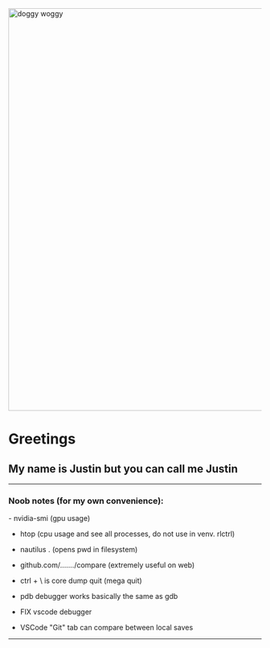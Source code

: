<link rel="stylesheet" type='text/css' href="https://cdn.jsdelivr.net/gh/devicons/devicon@latest/devicon.min.css" />

<img src="https://github.com/user-attachments/assets/2fdd8010-cb63-4964-b964-c98a7270bb51" alt="doggy woggy" width="800" />

# Greetings

## My name is Justin but you can call me Justin

---

<h3 align="left">Noob notes (for my own convenience):</h3>
- nvidia-smi (gpu usage)

- htop (cpu usage and see all processes, do not use in venv. rlctrl)

- nautilus . (opens pwd in filesystem)

- github.com/......./compare (extremely useful on web)

- ctrl + \ is core dump quit (mega quit)

- pdb debugger works basically the same as gdb

- FIX vscode debugger

- VSCode "Git" tab can compare between local saves

---
